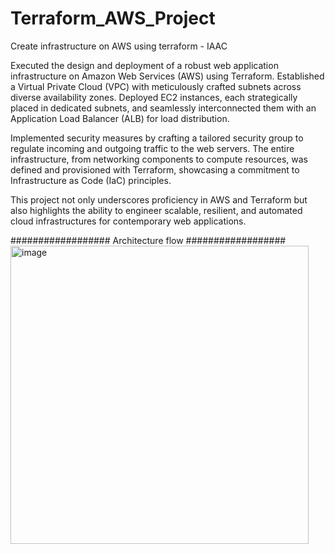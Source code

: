 # Terraform_AWS_Project
Create infrastructure on AWS using terraform - IAAC

Executed the design and deployment of a robust web application infrastructure on Amazon Web Services (AWS) using Terraform. Established a Virtual Private Cloud (VPC) with meticulously crafted subnets across diverse availability zones. Deployed EC2 instances, each strategically placed in dedicated subnets, and seamlessly interconnected them with an Application Load Balancer (ALB) for load distribution.

Implemented security measures by crafting a tailored security group to regulate incoming and outgoing traffic to the web servers. The entire infrastructure, from networking components to compute resources, was defined and provisioned with Terraform, showcasing a commitment to Infrastructure as Code (IaC) principles.

This project not only underscores proficiency in AWS and Terraform but also highlights the ability to engineer scalable, resilient, and automated cloud infrastructures for contemporary web applications.


##################
Architecture flow 
##################
<img width="477" alt="image" src="https://github.com/AjayAjex/Terraform_AWS_Project/assets/106955998/7ef11150-a7f1-4916-a581-f2cfca1f2ad6">

